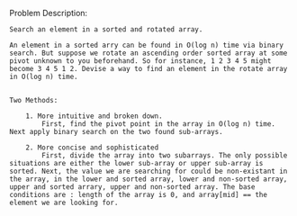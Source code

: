 Problem Description:

	Search an element in a sorted and rotated array.

	An element in a sorted arry can be found in O(log n) time via binary search. But suppose we rotate an ascending order sorted array at some pivot unknown to you beforehand. So for instance, 1 2 3 4 5 might become 3 4 5 1 2. Devise a way to find an element in the rotate array in O(log n) time.


	Two Methods:

		1. More intuitive and broken down.
			First, find the pivot point in the array in O(log n) time. Next apply binary search on the two found sub-arrays. 

		2. More concise and sophisticated
			First, divide the array into two subarrays. The only possible situations are either the lower sub-array or upper sub-array is sorted. Next, the value we are searching for could be non-existant in the array, in the lower and sorted array, lower and non-sorted array, upper and sorted arrary, upper and non-sorted array. The base conditions are : length of the array is 0, and array[mid] == the element we are looking for. 
